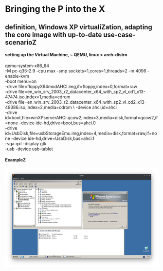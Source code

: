 # Bringing the P into the X
## definition, Windows XP virtualiZation, adapting the core image with up-to-date use-case-scenarioZ

#### setting up the Virtual Machine, ~ QEMU, linux > arch-distro
qemu-system-x86_64 \
-M pc-q35-2.9 -cpu max -smp sockets=1,cores=1,threads=2 -m 4096 -enable-kvm \
-boot menu=on \
-drive file=floppyX64modAHCI.img,if=floppy,index=0,format=raw \
-drive file=en_win_srv_2003_r2_datacenter_x64_with_sp2_vl_cd1_x13-47474.iso,index=1,media=cdrom \
-drive file=en_win_srv_2003_r2_datacenter_x64_with_sp2_vl_cd2_x13-49386.iso,index=2,media=cdrom \ 
-device ahci,id=ahci \
-drive id=boot,file=winXPserverAHCI.qcow2,index=3,media=disk,format=qcow2,if=none -device ide-hd,drive=boot,bus=ahci.0 \
-drive id=UsbDisk,file=usbStorageEmu.img,index=4,media=disk,format=raw,if=none -device ide-hd,drive=UsbDisk,bus=ahci.1 \
-vga qxl -display gtk \
-usb -device usb-tablet

#### ExampleZ
<img src='QEMU_virtualGuest_ex1.png'>
 

